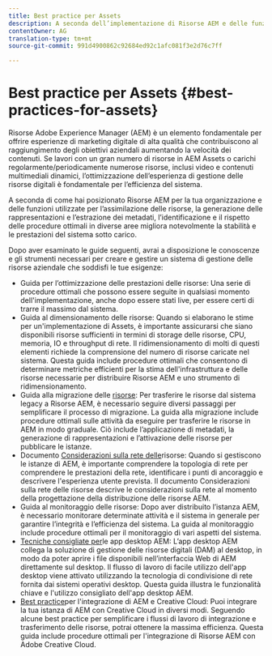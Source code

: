 ```yaml
---
title: Best practice per Assets
description: A seconda dell’implementazione di Risorse AEM e delle funzioni utilizzate per l’assimilazione delle risorse, la generazione di rappresentazioni e l’estrazione dei metadati, l’identificazione e il rispetto delle procedure ottimali in diverse aree migliora notevolmente la stabilità e le prestazioni del sistema in condizioni di carico.
contentOwner: AG
translation-type: tm+mt
source-git-commit: 991d4900862c92684ed92c1afc081f3e2d76c7ff

---
```



# Best practice per Assets {#best-practices-for-assets}

Risorse Adobe Experience Manager (AEM) è un elemento fondamentale per offrire esperienze di marketing digitale di alta qualità che contribuiscono al raggiungimento degli obiettivi aziendali aumentando la velocità dei contenuti. Se lavori con un gran numero di risorse in AEM Assets o carichi regolarmente/periodicamente numerose risorse, inclusi video e contenuti multimediali dinamici, l’ottimizzazione dell’esperienza di gestione delle risorse digitali è fondamentale per l’efficienza del sistema.

A seconda di come hai posizionato Risorse AEM per la tua organizzazione e delle funzioni utilizzate per l’assimilazione delle risorse, la generazione delle rappresentazioni e l’estrazione dei metadati, l’identificazione e il rispetto delle procedure ottimali in diverse aree migliora notevolmente la stabilità e le prestazioni del sistema sotto carico.

Dopo aver esaminato le guide seguenti, avrai a disposizione le conoscenze e gli strumenti necessari per creare e gestire un sistema di gestione delle risorse aziendale che soddisfi le tue esigenze:

* Guida per l’ottimizzazione delle prestazioni delle risorse: Una serie di procedure ottimali che possono essere seguite in qualsiasi momento dell&#39;implementazione, anche dopo essere stati live, per essere certi di trarre il massimo dal sistema.
* Guida al dimensionamento delle risorse: Quando si elaborano le stime per un&#39;implementazione di Assets, è importante assicurarsi che siano disponibili risorse sufficienti in termini di storage delle risorse, CPU, memoria, IO e throughput di rete. Il ridimensionamento di molti di questi elementi richiede la comprensione del numero di risorse caricate nel sistema. Questa guida include procedure ottimali che consentono di determinare metriche efficienti per la stima dell&#39;infrastruttura e delle risorse necessarie per distribuire Risorse AEM e uno strumento di ridimensionamento.
* Guida alla migrazione delle [risorse](/help/assets/assets-migration-guide.md): Per trasferire le risorse dal sistema legacy a Risorse AEM, è necessario seguire diversi passaggi per semplificare il processo di migrazione. La guida alla migrazione include procedure ottimali sulle attività da eseguire per trasferire le risorse in AEM in modo graduale. Ciò include l’applicazione di metadati, la generazione di rappresentazioni e l’attivazione delle risorse per pubblicare le istanze.
* Documento [Considerazioni sulla rete delle](/help/assets/assets-network-considerations.md)risorse: Quando si gestiscono le istanze di AEM, è importante comprendere la topologia di rete per comprendere le prestazioni della rete, identificare i punti di ancoraggio e descrivere l&#39;esperienza utente prevista. Il documento Considerazioni sulla rete delle risorse descrive le considerazioni sulla rete al momento della progettazione della distribuzione delle risorse AEM.
* Guida al monitoraggio delle risorse: Dopo aver distribuito l’istanza AEM, è necessario monitorare determinate attività e il sistema in generale per garantire l’integrità e l’efficienza del sistema. La guida al monitoraggio include procedure ottimali per il monitoraggio di vari aspetti del sistema.
* [Tecniche consigliate per](https://helpx.adobe.com/experience-manager/desktop-app/aem-desktop-app-best-practices.html)le app desktop AEM: L’app desktop AEM collega la soluzione di gestione delle risorse digitali (DAM) al desktop, in modo da poter aprire i file disponibili nell’interfaccia Web di AEM direttamente sul desktop. Il flusso di lavoro di facile utilizzo dell&#39;app desktop viene attivato utilizzando la tecnologia di condivisione di rete fornita dai sistemi operativi desktop. Questa guida illustra le funzionalità chiave e l&#39;utilizzo consigliato dell&#39;app desktop AEM.
* [Best practice](/help/assets/aem-cc-integration-best-practices.md)per l&#39;integrazione di AEM e Creative Cloud: Puoi integrare la tua istanza di AEM con Creative Cloud in diversi modi. Seguendo alcune best practice per semplificare i flussi di lavoro di integrazione e trasferimento delle risorse, potrai ottenere la massima efficienza. Questa guida include procedure ottimali per l&#39;integrazione di Risorse AEM con Adobe Creative Cloud.
